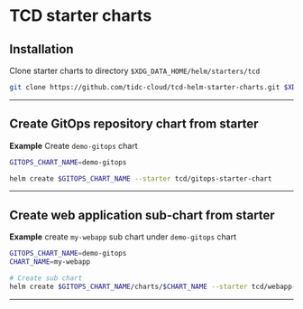 # TCD starter charts

## Installation

Clone starter charts to directory `$XDG_DATA_HOME/helm/starters/tcd`

```sh
git clone https://github.com/tidc-cloud/tcd-helm-starter-charts.git $XDG_DATA_HOME/helm/starters/tcd
```

---

## Create GitOps repository chart from starter

**Example** Create `demo-gitops` chart

```sh
GITOPS_CHART_NAME=demo-gitops

helm create $GITOPS_CHART_NAME --starter tcd/gitops-starter-chart
```

---

## Create web application sub-chart from starter

**Example** create `my-webapp` sub chart under `demo-gitops` chart

```sh
GITOPS_CHART_NAME=demo-gitops
CHART_NAME=my-webapp

# Create sub chart
helm create $GITOPS_CHART_NAME/charts/$CHART_NAME --starter tcd/webapp-starter-chart

```

---
